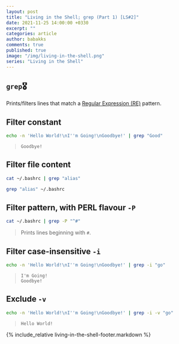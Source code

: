 ```yaml
---
layout: post
title: "Living in the Shell; grep (Part 1) [LS#2]"
date: 2021-11-25 14:00:00 +0330
excerpt: ""
categories: article
author: babakks
comments: true
published: true
image: "/img/living-in-the-shell.png"
series: "Living in the Shell"
---
```


## `grep`🎖️

Prints/filters lines that match a [Regular Expression (RE)][re] pattern.

[re]: https://en.wikipedia.org/wiki/Regular_expression

## Filter constant

```sh
echo -n 'Hello World!\nI''m Going!\nGoodbye!' | grep "Good"
```

> ```text
> Goodbye!
> ```

## Filter file content

```sh
cat ~/.bashrc | grep "alias"
```

```sh
grep "alias" ~/.bashrc
```

## Filter pattern, with PERL flavour `-P`

```sh
cat ~/.bashrc | grep -P "^#"
```

> Prints lines beginning with `#`.

## Filter case-insensitive `-i`

```sh
echo -n 'Hello World!\nI''m Going!\nGoodbye!' | grep -i "go"
```

> ```text
> I'm Going!
> Goodbye!
> ```

## Exclude `-v`

```sh
echo -n 'Hello World!\nI''m Going!\nGoodbye!' | grep -i -v "go"
```

> ```text
> Hello World!
> ```

{% include_relative living-in-the-shell-footer.markdown %}
